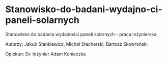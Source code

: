 # Stanowisko-do-badani-wydajno-ci-paneli-solarnych
Stanowisko do badania wydajności paneli solarnych - praca inżynierska 

Autorzy:
Jakub Stankiewicz,
Michał Stacherski,
Bartosz Skowroński

Opiekun:
Dr. Inżynier Adam Konieczka
